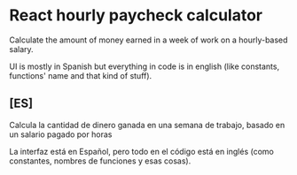 # React hourly paycheck calculator

Calculate the amount of money earned in a week of work on a hourly-based salary.

UI is mostly in Spanish but everything in code is in english (like constants, functions' name and that kind of stuff).

## [ES]

Calcula la cantidad de dinero ganada en una semana de trabajo, basado en un salario pagado por horas

La interfaz está en Español, pero todo en el código está en inglés (como constantes, nombres de funciones y esas cosas).
